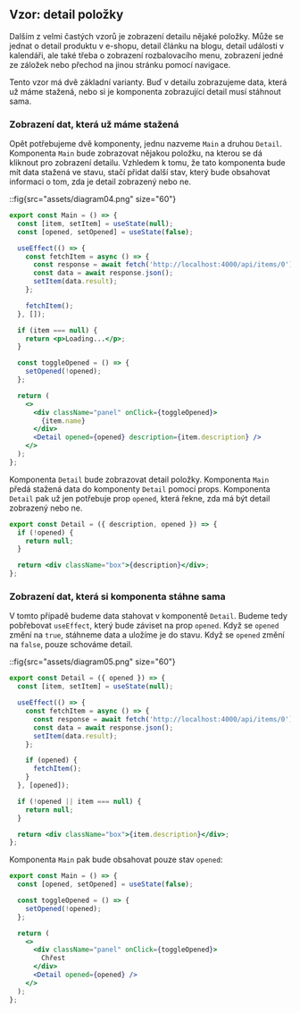 ## Vzor: detail položky

Dalším z velmi častých vzorů je zobrazení detailu nějaké položky. Může se jednat o detail produktu v e-shopu, detail článku na blogu, detail události v kalendáři, ale také třeba o zobrazení rozbalovacího menu, zobrazení jedné ze záložek nebo přechod na jinou stránku pomocí navigace.

Tento vzor má dvě základní varianty. Buď v detailu zobrazujeme data, která už máme stažená, nebo si je komponenta zobrazující detail musí stáhnout sama.

### Zobrazení dat, která už máme stažená

Opět potřebujeme dvě komponenty, jednu nazveme `Main` a druhou `Detail`. Komponenta `Main` bude zobrazovat nějakou položku, na kterou se dá kliknout pro zobrazení detailu. Vzhledem k tomu, že tato komponenta bude mít data stažená ve stavu, stačí přidat další stav, který bude obsahovat informaci o tom, zda je detail zobrazený nebo ne.

::fig{src="assets/diagram04.png" size="60"}

```jsx
export const Main = () => {
  const [item, setItem] = useState(null);
  const [opened, setOpened] = useState(false);

  useEffect(() => {
    const fetchItem = async () => {
      const response = await fetch('http://localhost:4000/api/items/0');
      const data = await response.json();
      setItem(data.result);
    };

    fetchItem();
  }, []);

  if (item === null) {
    return <p>Loading...</p>;
  }

  const toggleOpened = () => {
    setOpened(!opened);
  };

  return (
    <>
      <div className="panel" onClick={toggleOpened}>
        {item.name}
      </div>
      <Detail opened={opened} description={item.description} />
    </>
  );
};
```

Komponenta `Detail` bude zobrazovat detail položky. Komponenta `Main` předá stažená data do komponenty `Detail` pomocí props. Komponenta `Detail` pak už jen potřebuje prop `opened`, která řekne, zda má být detail zobrazený nebo ne.

```jsx
export const Detail = ({ description, opened }) => {
  if (!opened) {
    return null;
  }

  return <div className="box">{description}</div>;
};
```

### Zobrazení dat, která si komponenta stáhne sama

V tomto případě budeme data stahovat v komponentě `Detail`. Budeme tedy pobřebovat `useEffect`, který bude záviset na prop `opened`. Když se `opened` změní na `true`, stáhneme data a uložíme je do stavu. Když se `opened` změní na `false`, pouze schováme detail.

::fig{src="assets/diagram05.png" size="60"}

```jsx
export const Detail = ({ opened }) => {
  const [item, setItem] = useState(null);

  useEffect(() => {
    const fetchItem = async () => {
      const response = await fetch('http://localhost:4000/api/items/0');
      const data = await response.json();
      setItem(data.result);
    };

    if (opened) {
      fetchItem();
    }
  }, [opened]);

  if (!opened || item === null) {
    return null;
  }

  return <div className="box">{item.description}</div>;
};
```

Komponenta `Main` pak bude obsahovat pouze stav `opened`:

```jsx
export const Main = () => {
  const [opened, setOpened] = useState(false);

  const toggleOpened = () => {
    setOpened(!opened);
  };

  return (
    <>
      <div className="panel" onClick={toggleOpened}>
        Chřest
      </div>
      <Detail opened={opened} />
    </>
  );
};
```
